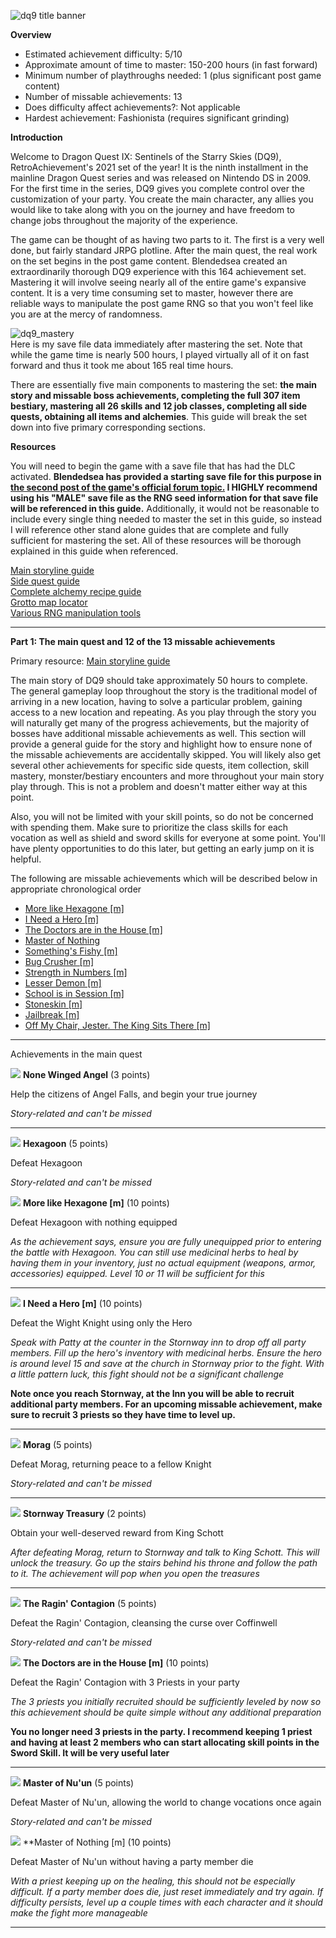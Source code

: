 ![dq9 title banner](https://user-images.githubusercontent.com/106546659/171050949-633ebf44-aa99-4fe3-a125-1faa70e41dfc.jpg)


**Overview**

- Estimated achievement difficulty: 5/10 
- Approximate amount of time to master: 150-200 hours (in fast forward)
- Minimum number of playthroughs needed: 1 (plus significant post game content)
- Number of missable achievements: 13
- Does difficulty affect achievements?: Not applicable
- Hardest achievement: Fashionista (requires significant grinding)


**Introduction**

Welcome to Dragon Quest IX: Sentinels of the Starry Skies (DQ9), RetroAchievement's 2021 set of the year! It is the ninth installment in the mainline Dragon Quest series and was released on Nintendo DS in 2009. For the first time in the series, DQ9 gives you complete control over the customization of your party.  You create the main character, any allies you would like to take along with you on the journey and have freedom to change jobs throughout the majority of the experience.

The game can be thought of as having two parts to it. The first is a very well done, but fairly standard JRPG plotline. After the main quest, the real work on the set begins in the post game content. Blendedsea created an extraordinarily thorough DQ9 experience with this 164 achievement set. Mastering it will involve seeing nearly all of the entire game's expansive content. It is a very time consuming set to master, however there are reliable ways to manipulate the post game RNG so that you won't feel like you are at the mercy of randomness.

![dq9_mastery](https://user-images.githubusercontent.com/106546659/171057037-43521c71-9757-43ca-baa3-f6079e7d0854.JPG)<br>
Here is my save file data immediately after mastering the set.  Note that while the game time is nearly 500 hours, I played virtually all of it on fast forward and thus it took me about 165 real time hours.

There are essentially five main components to mastering the set: **the main story and missable boss achievements, completing the full 307 item bestiary, mastering all 26 skills and 12 job classes, completing all side quests, obtaining all items and alchemies**. This guide will break the set down into five primary corresponding sections.


**Resources**


You will need to begin the game with a save file that has had the DLC activated. **Blendedsea has provided a starting save file for this purpose in [the second post of the game's official forum topic.](https://retroachievements.org/viewtopic.php?t=11708)  I HIGHLY recommend using his "MALE" save file as the RNG seed information for that save file will be referenced in this guide.** Additionally, it would not be reasonable to include every single thing needed to master the set in this guide, so instead I will reference other stand alone guides that are complete and fully sufficient for mastering the set.  All of these resources will be thorough explained in this guide when referenced.

[Main storyline guide](https://gamefaqs.gamespot.com/ds/937281-dragon-quest-ix-sentinels-of-the-starry-skies/faqs/60437)<br>
[Side quest guide](https://almarsguides.com/retro/walkthroughs/NDS/Games/DragonQuestIXSentinelsoftheStarrySkies/Sidequests/ByNumber/)<br>
[Complete alchemy recipe guide](https://gamefaqs.gamespot.com/ds/937281-dragon-quest-ix-sentinels-of-the-starry-skies/faqs/60440)<br>
[Grotto map locator](https://www.woodus.com/den/games/dq9ds/tms/)<br>
[Various RNG manipulation tools](https://www.yabd.org/apps/dq9/)<br>

***

**Part 1: The main quest and 12 of the 13 missable achievements**


Primary resource: [Main storyline guide](https://gamefaqs.gamespot.com/ds/937281-dragon-quest-ix-sentinels-of-the-starry-skies/faqs/60437)

The main story of DQ9 should take approximately 50 hours to complete. The general gameplay loop throughout the story is the traditional model of arriving in a new location, having to solve a particular problem, gaining access to a new location and repeating.  As you play through the story you will naturally get many of the progress achievements, but the majority of bosses have additional missable achievements as well.  This section will provide a general guide for the story and highlight how to ensure none of the missable achievements are accidentally skipped.  You will likely also get several other achievements for specific side quests, item collection, skill mastery, monster/bestiary encounters and more throughout your main story play through.  This is not a problem and doesn't matter either way at this point.

Also, you will not be limited with your skill points, so do not be concerned with spending them.  Make sure to prioritize the class skills for each vocation as well as shield and sword skills for everyone at some point.  You'll have plenty opportunities to do this later, but getting an early jump on it is helpful.

The following are missable achievements which will be described below in appropriate chronological order
* [More like Hexagone [m]](https://retroachievements.org/achievement/146751)
* [I Need a Hero [m]](https://retroachievements.org/achievement/146752)
* [The Doctors are in the House [m]](https://retroachievements.org/achievement/146753)
* [Master of Nothing](https://retroachievements.org/achievement/146754)
* [Something's Fishy [m]](https://retroachievements.org/achievement/146755)
* [Bug Crusher [m]](https://retroachievements.org/achievement/146756)
* [Strength in Numbers [m]](https://retroachievements.org/achievement/146757)
* [Lesser Demon [m]](https://retroachievements.org/achievement/146758)
* [School is in Session [m]](https://retroachievements.org/achievement/146759)
* [Stoneskin [m]](https://retroachievements.org/achievement/146760)
* [Jailbreak [m]](https://retroachievements.org/achievement/146761)
* [Off My Chair, Jester. The King Sits There [m]](https://retroachievements.org/achievement/146762)

***

Achievements in the main quest

![](https://s3-eu-west-1.amazonaws.com/i.retroachievements.org/Badge/163150.png) **None Winged Angel** (3 points)

Help the citizens of Angel Falls, and begin your true journey

_Story-related and can't be missed_

***

![](https://s3-eu-west-1.amazonaws.com/i.retroachievements.org/Badge/163151.png) **Hexagoon** (5 points)

Defeat Hexagoon

_Story-related and can't be missed_

![](https://s3-eu-west-1.amazonaws.com/i.retroachievements.org/Badge/163170.png) **More like Hexagone [m]** (10 points)

Defeat Hexagoon with nothing equipped

_As the achievement says, ensure you are fully unequipped prior to entering the battle with Hexagoon.  You can still use medicinal herbs to heal by having them in your inventory, just no actual equipment (weapons, armor, accessories) equipped.  Level 10 or 11 will be sufficient for this_

***

![](https://s3-eu-west-1.amazonaws.com/i.retroachievements.org/Badge/163171.png) **I Need a Hero [m]** (10 points)

Defeat the Wight Knight using only the Hero

_Speak with Patty at the counter in the Stornway inn to drop off all party members.  Fill up the hero's inventory with medicinal herbs.  Ensure the hero is around level 15 and save at the church in Stornway prior to the fight.  With a little pattern luck, this fight should not be a significant challenge_

**Note once you reach Stornway, at the Inn you will be able to recruit additional party members.  For an upcoming missable achievement, make sure to recruit 3 priests so they have time to level up.**

***

![](https://s3-eu-west-1.amazonaws.com/i.retroachievements.org/Badge/163152.png)  **Morag** (5 points)

Defeat Morag, returning peace to a fellow Knight

_Story-related and can't be missed_

***

![](https://s3-eu-west-1.amazonaws.com/i.retroachievements.org/Badge/163298.png) **Stornway Treasury** (2 points)

Obtain your well-deserved reward from King Schott

_After defeating Morag, return to Stornway and talk to King Schott.  This will unlock the treasury.  Go up the stairs behind his throne and follow the path to it.  The achievement will pop when you open the treasures_

***

![](https://s3-eu-west-1.amazonaws.com/i.retroachievements.org/Badge/163153.png) **The Ragin' Contagion** (5 points)

Defeat the Ragin' Contagion, cleansing the curse over Coffinwell

_Story-related and can't be missed_

![](https://s3-eu-west-1.amazonaws.com/i.retroachievements.org/Badge/163172.png) **The Doctors are in the House [m]** (10 points)

Defeat the Ragin' Contagion with 3 Priests in your party

_The 3 priests you initially recruited should be sufficiently leveled by now so this achievement should be quite simple without any additional preparation_

**You no longer need 3 priests in the party.  I recommend keeping 1 priest and having at least 2 members who can start allocating skill points in the Sword Skill.  It will be very useful later**

***

![](https://s3-eu-west-1.amazonaws.com/i.retroachievements.org/Badge/163154.png) **Master of Nu'un** (5 points)

Defeat Master of Nu'un, allowing the world to change vocations once again

_Story-related and can't be missed_

![](https://s3-eu-west-1.amazonaws.com/i.retroachievements.org/Badge/163173.png) **Master of Nothing [m] (10 points)

Defeat Master of Nu'un without having a party member die

_With a priest keeping up on the healing, this should not be especially difficult.  If a party member does die, just reset immediately and try again.  If difficulty persists, level up a couple times with each character and it should make the fight more manageable_

***